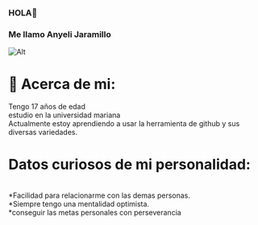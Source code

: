 ### HOLA👋
### Me llamo  __Anyeli Jaramillo__ 
![Alt](https://png.pngtree.com/png-vector/20220817/ourmid/pngtree-cartoon-women-long-hair-avatar-vector-ilustration-png-image_6110778.png)  

# 💫 Acerca de mi:
Tengo 17 años de edad<br>estudio en la universidad mariana<br>Actualmente estoy aprendiendo a usar la herramienta de github y sus diversas variedades.<br>
# Datos curiosos de mi personalidad:
<br>*Facilidad para relacionarme con las demas personas.
<br>*Siempre tengo una mentalidad optimista.
<br>*conseguir las metas personales con perseverancia




<!-- Proudly created with GPRM ( https://gprm.itsvg.in ) -->

<!--
**AnyeliJaramillo/AnyeliJaramillo** is a ✨ _special_ ✨ repository because its `README.md` (this file) appears on your GitHub profile.

Here are some ideas to get you started:

- 🔭 I’m currently working on ...
- 🌱 I’m currently learning ...
- 👯 I’m looking to collaborate on ...
- 🤔 I’m looking for help with ...
- 💬 Ask me about ...
- 📫 How to reach me: ...
- 😄 Pronouns: ...
- ⚡ Fun fact: ...
-->
